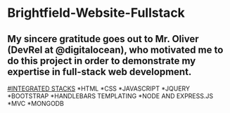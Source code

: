 # Brightfield-Website-Fullstack
## My sincere gratitude goes out to Mr. Oliver (DevRel at @digitalocean), who motivated me to do this project in order to demonstrate my expertise in full-stack web development.


<ins>#INTEGRATED STACKS</ins>
*HTML
*CSS
*JAVASCRIPT
*JQUERY 
*BOOTSTRAP
*HANDLEBARS TEMPLATING
*NODE AND EXPRESS.JS
*MVC
*MONGODB

